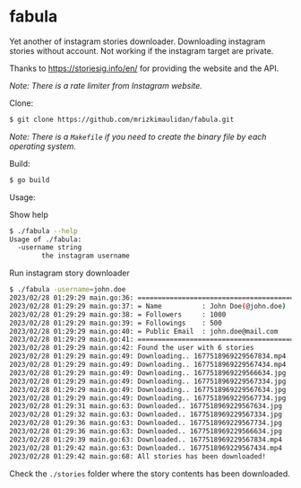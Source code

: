 # fabula

Yet another of instagram stories downloader. Downloading instagram stories without account. Not working if the instagram target are private.

Thanks to https://storiesig.info/en/ for providing the website and the API.

*Note: There is a rate limiter from Instagram website.*

Clone:

```bash
$ git clone https://github.com/mrizkimaulidan/fabula.git
```

*Note: There is a `Makefile` if you need to create the binary file by each operating system.*

Build:
```bash
$ go build
```

Usage:

Show help

```bash
$ ./fabula --help
Usage of ./fabula:
  -username string
        the instagram username
```

Run instagram story downloader

```bash
$ ./fabula -username=john.doe
2023/02/28 01:29:29 main.go:36: =======================================
2023/02/28 01:29:29 main.go:37: = Name          : John Doe(@john.doe)
2023/02/28 01:29:29 main.go:38: = Followers     : 1000
2023/02/28 01:29:29 main.go:39: = Followings    : 500
2023/02/28 01:29:29 main.go:40: = Public Email  : john.doe@mail.com
2023/02/28 01:29:29 main.go:41: =======================================
2023/02/28 01:29:29 main.go:42: Found the user with 6 stories
2023/02/28 01:29:29 main.go:49: Downloading.. 1677518969229567834.mp4
2023/02/28 01:29:29 main.go:49: Downloading.. 1677518969229567434.mp4
2023/02/28 01:29:29 main.go:49: Downloading.. 1677518969229566634.jpg
2023/02/28 01:29:29 main.go:49: Downloading.. 1677518969229567334.jpg
2023/02/28 01:29:29 main.go:49: Downloading.. 1677518969229567634.jpg
2023/02/28 01:29:29 main.go:49: Downloading.. 1677518969229567734.jpg
2023/02/28 01:29:31 main.go:63: Downloaded.. 1677518969229567634.jpg
2023/02/28 01:29:32 main.go:63: Downloaded.. 1677518969229567334.jpg
2023/02/28 01:29:36 main.go:63: Downloaded.. 1677518969229567734.jpg
2023/02/28 01:29:36 main.go:63: Downloaded.. 1677518969229566634.jpg
2023/02/28 01:29:39 main.go:63: Downloaded.. 1677518969229567834.mp4
2023/02/28 01:29:42 main.go:63: Downloaded.. 1677518969229567434.mp4
2023/02/28 01:29:42 main.go:68: All stories has been downloaded!
```

Check the `./stories` folder where the story contents has been downloaded.